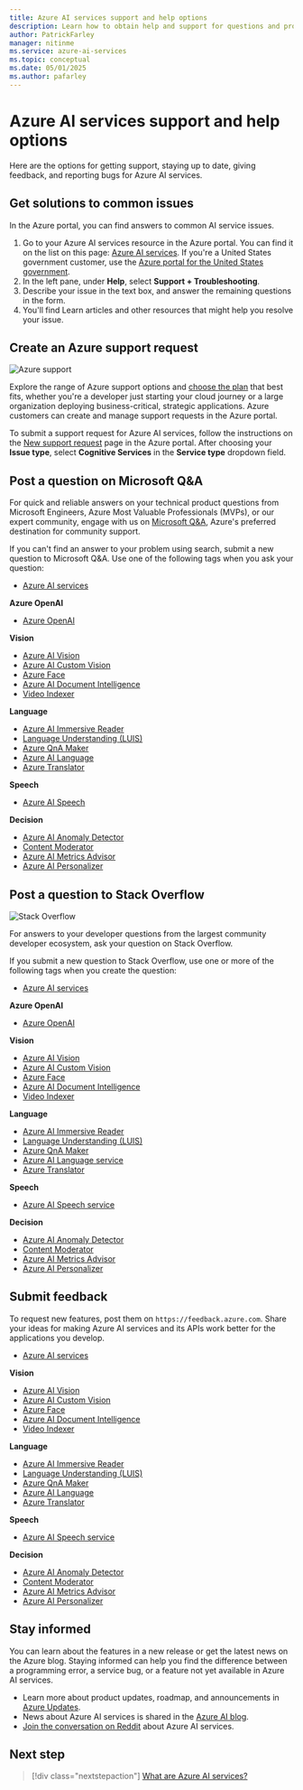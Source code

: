 ```yaml
---
title: Azure AI services support and help options
description: Learn how to obtain help and support for questions and problems when you create applications that integrate with Azure AI services.
author: PatrickFarley
manager: nitinme
ms.service: azure-ai-services
ms.topic: conceptual
ms.date: 05/01/2025
ms.author: pafarley
---
```


# Azure AI services support and help options

Here are the options for getting support, staying up to date, giving feedback, and reporting bugs for Azure AI services.

## Get solutions to common issues

In the Azure portal, you can find answers to common AI service issues.

1. Go to your Azure AI services resource in the Azure portal. You can find it on the list on this page: [Azure AI services](https://ms.portal.azure.com/#view/Microsoft_Azure_ProjectOxford/CognitiveServicesHub/~/AllCognitiveServices). If you're a United States government customer, use the [Azure portal for the United States government](https://portal.azure.us).
1. In the left pane, under **Help**, select **Support + Troubleshooting**.
1. Describe your issue in the text box, and answer the remaining questions in the form.
1. You'll find Learn articles and other resources that might help you resolve your issue.


## Create an Azure support request

<div class='icon is-large'>
    <img alt='Azure support' src='/media/logos/logo_azure.svg'>
</div>

Explore the range of Azure support options and [choose the plan](https://azure.microsoft.com/support/plans) that best fits, whether you're a developer just starting your cloud journey or a large organization deploying business-critical, strategic applications. Azure customers can create and manage support requests in the Azure portal.

To submit a support request for Azure AI services, follow the instructions on the [New support request](https://ms.portal.azure.com/#view/Microsoft_Azure_Support/NewSupportRequestV3Blade) page in the Azure portal. After choosing your **Issue type**, select **Cognitive Services** in the **Service type** dropdown field.

## Post a question on Microsoft Q&A

For quick and reliable answers on your technical product questions from Microsoft Engineers, Azure Most Valuable Professionals (MVPs), or our expert community, engage with us on [Microsoft Q&A](/answers/tags/133/azure), Azure's preferred destination for community support.

If you can't find an answer to your problem using search, submit a new question to Microsoft Q&A. Use one of the following tags when you ask your question:

* [Azure AI services](/answers/topics/azure-cognitive-services.html)


**Azure OpenAI**

* [Azure OpenAI](/answers/topics/azure-openai.html)

**Vision**

* [Azure AI Vision](/answers/topics/azure-computer-vision.html)
* [Azure AI Custom Vision](/answers/topics/azure-custom-vision.html)
* [Azure Face](/answers/topics/azure-face.html)
* [Azure AI Document Intelligence](/answers/topics/azure-form-recognizer.html)
* [Video Indexer](/answers/topics/azure-media-services.html)

**Language**

* [Azure AI Immersive Reader](/answers/topics/azure-immersive-reader.html)
* [Language Understanding (LUIS)](/answers/topics/azure-language-understanding.html)
* [Azure QnA Maker](/answers/topics/azure-qna-maker.html)
* [Azure AI Language](/answers/topics/azure-text-analytics.html)
* [Azure Translator](/answers/topics/azure-translator.html)

**Speech**

* [Azure AI Speech](/answers/topics/azure-speech.html)

**Decision**

* [Azure AI Anomaly Detector](/answers/topics/azure-anomaly-detector.html)
* [Content Moderator](/answers/topics/azure-content-moderator.html)
* [Azure AI Metrics Advisor](/answers/topics/148981/azure-metrics-advisor.html)
* [Azure AI Personalizer](/answers/topics/azure-personalizer.html)


## Post a question to Stack Overflow

<div class='icon is-large'>
    <img alt='Stack Overflow' src='/media/logos/logo_stackoverflow.svg'>
</div>

For answers to your developer questions from the largest community developer ecosystem, ask your question on Stack Overflow.

If you submit a new question to Stack Overflow, use one or more of the following tags when you create the question:

* [Azure AI services](https://stackoverflow.com/questions/tagged/azure-cognitive-services)


**Azure OpenAI**

* [Azure OpenAI](https://stackoverflow.com/search?q=azure+openai)

**Vision**

* [Azure AI Vision](https://stackoverflow.com/search?q=azure+computer+vision)
* [Azure AI Custom Vision](https://stackoverflow.com/search?q=azure+custom+vision)
* [Azure Face](https://stackoverflow.com/search?q=azure+face)
* [Azure AI Document Intelligence](https://stackoverflow.com/search?q=azure+form+recognizer)
* [Video Indexer](https://stackoverflow.com/search?q=azure+video+indexer)

**Language**

* [Azure AI Immersive Reader](https://stackoverflow.com/search?q=azure+immersive+reader)
* [Language Understanding (LUIS)](https://stackoverflow.com/search?q=azure+luis+language+understanding)
* [Azure QnA Maker](https://stackoverflow.com/search?q=azure+qna+maker)
* [Azure AI Language service](https://stackoverflow.com/search?q=azure+text+analytics)
* [Azure Translator](https://stackoverflow.com/search?q=azure+translator+text)

**Speech**

* [Azure AI Speech service](https://stackoverflow.com/search?q=azure+speech)

**Decision**

* [Azure AI Anomaly Detector](https://stackoverflow.com/search?q=azure+anomaly+detector) 
* [Content Moderator](https://stackoverflow.com/search?q=azure+content+moderator)
* [Azure AI Metrics Advisor](https://stackoverflow.com/search?q=azure+metrics+advisor)
* [Azure AI Personalizer](https://stackoverflow.com/search?q=azure+personalizer)


## Submit feedback

To request new features, post them on `https://feedback.azure.com`. Share your ideas for making Azure AI services and its APIs work better for the applications you develop. 

* [Azure AI services](https://feedback.azure.com/d365community/forum/09041fae-0b25-ec11-b6e6-000d3a4f0858)

**Vision**

* [Azure AI Vision](https://feedback.azure.com/d365community/forum/09041fae-0b25-ec11-b6e6-000d3a4f0858?c=7a8853b4-0b25-ec11-b6e6-000d3a4f0858)
* [Azure AI Custom Vision](https://feedback.azure.com/d365community/forum/09041fae-0b25-ec11-b6e6-000d3a4f0858?c=7a8853b4-0b25-ec11-b6e6-000d3a4f0858)
* [Azure Face](https://feedback.azure.com/d365community/forum/09041fae-0b25-ec11-b6e6-000d3a4f0858?c=7a8853b4-0b25-ec11-b6e6-000d3a4f0858)
* [Azure AI Document Intelligence](https://feedback.azure.com/d365community/forum/09041fae-0b25-ec11-b6e6-000d3a4f0858?c=7a8853b4-0b25-ec11-b6e6-000d3a4f0858)
* [Video Indexer](https://feedback.azure.com/d365community/forum/09041fae-0b25-ec11-b6e6-000d3a4f0858?c=6483a3c0-0b25-ec11-b6e6-000d3a4f0858)

**Language**

* [Azure AI Immersive Reader](https://feedback.azure.com/d365community/forum/09041fae-0b25-ec11-b6e6-000d3a4f0858?c=449a6fba-0b25-ec11-b6e6-000d3a4f0858)
* [Language Understanding (LUIS)](https://feedback.azure.com/d365community/forum/09041fae-0b25-ec11-b6e6-000d3a4f0858?c=449a6fba-0b25-ec11-b6e6-000d3a4f0858)
* [Azure QnA Maker](https://feedback.azure.com/d365community/forum/09041fae-0b25-ec11-b6e6-000d3a4f0858?c=449a6fba-0b25-ec11-b6e6-000d3a4f0858)
* [Azure AI Language](https://feedback.azure.com/d365community/forum/09041fae-0b25-ec11-b6e6-000d3a4f0858?c=449a6fba-0b25-ec11-b6e6-000d3a4f0858)
* [Azure Translator](https://feedback.azure.com/d365community/forum/09041fae-0b25-ec11-b6e6-000d3a4f0858?c=449a6fba-0b25-ec11-b6e6-000d3a4f0858)

**Speech**

* [Azure AI Speech service](https://feedback.azure.com/d365community/forum/09041fae-0b25-ec11-b6e6-000d3a4f0858?c=21041fae-0b25-ec11-b6e6-000d3a4f0858)

**Decision**

* [Azure AI Anomaly Detector](https://feedback.azure.com/d365community/forum/09041fae-0b25-ec11-b6e6-000d3a4f0858?c=6c8853b4-0b25-ec11-b6e6-000d3a4f0858) 
* [Content Moderator](https://feedback.azure.com/d365community/forum/09041fae-0b25-ec11-b6e6-000d3a4f0858?c=6c8853b4-0b25-ec11-b6e6-000d3a4f0858)
* [Azure AI Metrics Advisor](https://feedback.azure.com/d365community/search/?q=%22Metrics+Advisor%22)
* [Azure AI Personalizer](https://feedback.azure.com/d365community/forum/09041fae-0b25-ec11-b6e6-000d3a4f0858?c=6c8853b4-0b25-ec11-b6e6-000d3a4f0858)

## Stay informed

You can learn about the features in a new release or get the latest news on the Azure blog. Staying informed can help you find the difference between a programming error, a service bug, or a feature not yet available in Azure AI services.

* Learn more about product updates, roadmap, and announcements in [Azure Updates](https://azure.microsoft.com/updates/?category=ai-machine-learning&query=Azure%20Cognitive%20Services).
* News about Azure AI services is shared in the [Azure AI blog](https://azure.microsoft.com/blog/product/azure-ai/).
* [Join the conversation on Reddit](https://www.reddit.com/r/AZURE/search/?q=Cognitive%20Services&restrict_sr=1) about Azure AI services.

## Next step

> [!div class="nextstepaction"]
> [What are Azure AI services?](./what-are-ai-services.md)
